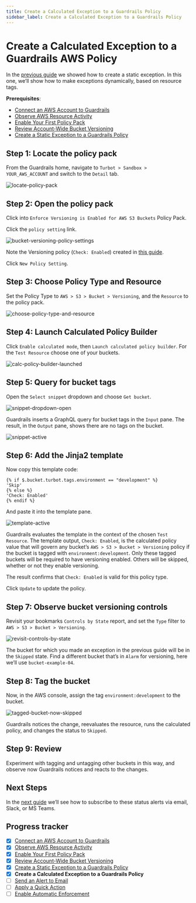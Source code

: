 ```yaml
---
title: Create a Calculated Exception to a Guardrails Policy
sidebar_label: Create a Calculated Exception to a Guardrails Policy
---
```



# Create a Calculated Exception to a Guardrails AWS Policy

In the [previous guide](guardrails/docs/getting-started/getting-started-aws/create_static_exception) we showed how to create a static exception. In this one, we’ll show how to make exceptions dynamically, based on resource tags.

**Prerequisites**:   
  
- [Connect an AWS Account to Guardrails](/guardrails/docs/getting-started/getting-started-aws/connect-an-account/)
- [Observe AWS Resource Activity](/guardrails/docs/getting-started/getting-started-aws/observe-aws-activity/)
- [Enable Your First Policy Pack](/guardrails/docs/getting-started/getting-started-aws/enable-policy-pack/)
- [Review Account-Wide Bucket Versioning](/guardrails/docs/getting-started/getting-started-aws/review-account-wide/)
- [Create a Static Exception to a Guardrails Policy](/guardrails/docs/getting-started/getting-started-aws/create-static-exception/)


## Step 1: Locate the policy pack

From the Guardrails home, navigate to `Turbot > Sandbox > YOUR_AWS_ACCOUNT` and switch to the `Detail` tab.
<p><img alt="locate-policy-pack" src="/images/docs/guardrails/getting-started/getting-started-aws/create-calculated-exception/locate-policy-pack.png"/></p>

## Step 2: Open the policy pack

  
  
Click into `Enforce Versioning is Enabled for AWS S3 Buckets` Policy Pack.

Click the `policy setting` link.
<p><img alt="bucket-versioning-policy-settings" src="/images/docs/guardrails/getting-started/getting-started-aws/create-calculated-exception/bucket-versioning-policy-settings.png"/></p>

Note the Versioning policy (`Check: Enabled`) created in [this guide](/guardrails/docs/getting-started/getting-started-aws/enable-policy-pack).   
  
Click `New Policy Setting`.

## Step 3: Choose Policy Type and Resource

Set the Policy Type to `AWS > S3 > Bucket > Versioning`, and the `Resource` to the policy pack.
<p><img alt="choose-policy-type-and-resource" src="/images/docs/guardrails/getting-started/getting-started-aws/create-calculated-exception/choose-policy-type-and-resource.png"/></p>

## Step 4: Launch Calculated Policy Builder

Click `Enable calculated mode`, then `Launch calculated policy builder`. For the `Test Resource` choose one of your buckets.
<p><img alt="calc-policy-builder-launched" src="/images/docs/guardrails/getting-started/getting-started-aws/create-calculated-exception/calc-policy-builder-launched.png"/></p>

## Step 5: Query for bucket tags

Open the `Select snippet` dropdown and choose `Get bucket`.
<p><img alt="snippet-dropdown-open" src="/images/docs/guardrails/getting-started/getting-started-aws/create-calculated-exception/snippet-dropdown-open.png"/></p>

  
  
Guardrails inserts a GraphQL query for bucket tags in the `Input` pane. The result, in the `Output` pane, shows there are no tags on the bucket.
<p><img alt="snippet-active" src="/images/docs/guardrails/getting-started/getting-started-aws/create-calculated-exception/snippet-active.png"/></p>

## Step 6: Add the Jinja2 template

  
Now copy this template code:  
  
```nunjucks
{% if $.bucket.turbot.tags.environment == "development" %}
'Skip'
{% else %}
'Check: Enabled'
{% endif %}
```

And paste it into the template pane.
<p><img alt="template-active" src="/images/docs/guardrails/getting-started/getting-started-aws/create-calculated-exception/template-active.png"/></p>  
  


Guardrails evaluates the template in the context of the chosen `Test Resource`. The template output, `Check: Enabled`, is the calculated policy value that will govern any bucket’s `AWS > S3 > Bucket > Versioning` policy if the bucket is tagged with `environment:development`. Only these tagged buckets will be required to have versioning enabled. Others will be skipped, whether or not they enable versioning.  
  
The result confirms that `Check: Enabled` is valid for this policy type.  
  
Click `Update` to update the policy.

## Step 7: Observe bucket versioning controls

Revisit your bookmarks `Controls by State` report, and set the `Type` filter to `AWS > S3 > Bucket > Versioning`.
<p><img alt="revisit-controls-by-state" src="/images/docs/guardrails/getting-started/getting-started-aws/create-calculated-exception/revisit-controls-by-state.png"/></p>  
  


The bucket for which you made an exception in the previous guide will be in the `Skipped` state. Find a different bucket that’s in `Alarm` for versioning, here we’ll use `bucket-example-04`.

## Step 8: Tag the bucket

Now, in the AWS console, assign the tag `environment:development` to the bucket.  
<p><img alt="tagged-bucket-now-skipped" src="/images/docs/guardrails/getting-started/getting-started-aws/create-calculated-exception/tagged-bucket-now-skipped.png"/></p>  
  


Guardrails notices the change, reevaluates the resource, runs the calculated policy, and changes the status to `Skipped`.

## Step 9: Review

Experiment with tagging and untagging other buckets in this way, and observe now Guardrails notices and reacts to the changes. 

## Next Steps

In the [next guide](/guardrails/docs/getting-started/getting-started-aws/send-alert-to-email) we’ll see how to subscribe to these status alerts via email, Slack, or MS Teams. 

  



## Progress tracker

- [x] [Connect an AWS Account to Guardrails](path)
- [x] [Observe AWS Resource Activity](path)
- [x] [Enable Your First Policy Pack](path)
- [x] [Review Account-Wide Bucket Versioning](path)
- [x] [Create a Static Exception to a Guardrails Policy](path)
- [x] **Create a Calculated Exception to a Guardrails Policy**
- [ ] [Send an Alert to Email](path)
- [ ] [Apply a Quick Action](path)
- [ ] [Enable Automatic Enforcement](path)
